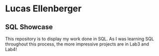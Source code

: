 # Lucas Ellenberger
## SQL Showcase
This repository is to display my work done in SQL. As I was learning SQL throughout this process, the more impressive projects are in Lab3 and Lab4!
